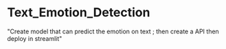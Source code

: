 # Text_Emotion_Detection
"Create model that can predict the emotion on text ; then create a API  then deploy in streamlit"
